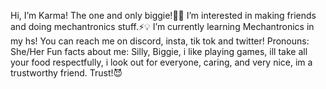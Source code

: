  Hi, I’m Karma! The one and only biggie!🍔🌮
 I’m interested in making friends and doing mechantronics stuff.⚡️💡
 I’m currently learning Mechantronics in my hs!
You can reach me on discord, insta, tik tok and twitter!
 Pronouns: She/Her
Fun facts about me: Silly, Biggie, i like playing games, ill take all your food respectfully, i look out for everyone, caring, and very nice, im a trustworthy friend. Trust!😈
